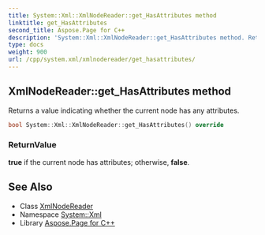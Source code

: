 ```yaml
---
title: System::Xml::XmlNodeReader::get_HasAttributes method
linktitle: get_HasAttributes
second_title: Aspose.Page for C++
description: 'System::Xml::XmlNodeReader::get_HasAttributes method. Returns a value indicating whether the current node has any attributes in C++.'
type: docs
weight: 900
url: /cpp/system.xml/xmlnodereader/get_hasattributes/
---
```

## XmlNodeReader::get_HasAttributes method


Returns a value indicating whether the current node has any attributes.

```cpp
bool System::Xml::XmlNodeReader::get_HasAttributes() override
```


### ReturnValue

**true** if the current node has attributes; otherwise, **false**.

## See Also

* Class [XmlNodeReader](../)
* Namespace [System::Xml](../../)
* Library [Aspose.Page for C++](../../../)
